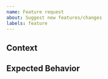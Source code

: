 ```yaml
---
name: Feature request
about: Suggest new features/changes
labels: feature
---
```


<!-- Your feature request may already be reported. -->
<!-- Please search in the [issues](../issues) before creating one. -->

## Context

<!--- What are you trying to accomplish? -->
<!--- Providing context helps come up with a solution that is most useful in the real world. -->

## Expected Behavior

<!--- Propose a solution. -->
